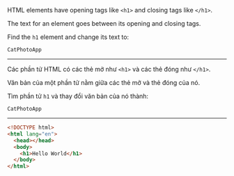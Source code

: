 HTML elements have opening tags like `<h1>` and closing tags like `</h1>`.

The text for an element goes between its opening and closing tags.

Find the `h1` element and change its text to:

`CatPhotoApp`

---

Các phần tử HTML có các thẻ mở như `<h1>` và các thẻ đóng như `</h1>`.

Văn bản của một phần tử nằm giữa các thẻ mở và thẻ đóng của nó.

Tìm phần tử `h1` và thay đổi văn bản của nó thành:

`CatPhotoApp`

---

```html
<!DOCTYPE html>
<html lang="en">
  <head></head>
  <body>
    <h1>Hello World</h1>
  </body>
</html>
```
